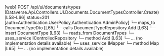 [web] POST /api/ui/documents/types  (Dataverse.Api.Controllers.UI.Documents.DocumentTypesController.Create)  [L58–L66] status=201 [auth=Authentication.UserPolicy,Authentication.AdminPolicy]
  └─ maps_to DocumentTypeDto [L65]
  └─ calls DocumentTypeRepository.Add [L63]
  └─ insert DocumentType [L63]
    └─ reads_from DocumentTypes
  └─ uses_service IControlledRepository<DocumentType>
    └─ method Add [L63]
      └─ ... (no implementation details available)
  └─ uses_service IMapper
    └─ method Map [L65]
      └─ ... (no implementation details available)

